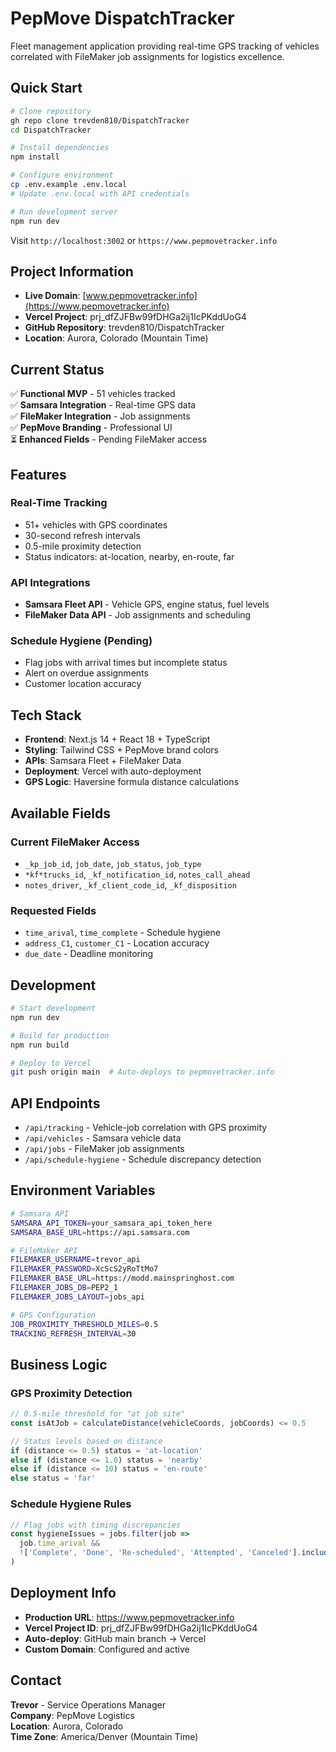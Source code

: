 # PepMove DispatchTracker

Fleet management application providing real-time GPS tracking of vehicles correlated with FileMaker job assignments for logistics excellence.

## Quick Start

```bash
# Clone repository
gh repo clone trevden810/DispatchTracker
cd DispatchTracker

# Install dependencies
npm install

# Configure environment
cp .env.example .env.local
# Update .env.local with API credentials

# Run development server
npm run dev
```

Visit `http://localhost:3002` or `https://www.pepmovetracker.info`

## Project Information

- **Live Domain**: [www.pepmovetracker.info](https://www.pepmovetracker.info)
- **Vercel Project**: prj_dfZJFBw99fDHGa2ij1IcPKddUoG4
- **GitHub Repository**: trevden810/DispatchTracker
- **Location**: Aurora, Colorado (Mountain Time)

## Current Status

✅ **Functional MVP** - 51 vehicles tracked  
✅ **Samsara Integration** - Real-time GPS data  
✅ **FileMaker Integration** - Job assignments  
✅ **PepMove Branding** - Professional UI  
⏳ **Enhanced Fields** - Pending FileMaker access

## Features

### Real-Time Tracking
- 51+ vehicles with GPS coordinates
- 30-second refresh intervals  
- 0.5-mile proximity detection
- Status indicators: at-location, nearby, en-route, far

### API Integrations
- **Samsara Fleet API** - Vehicle GPS, engine status, fuel levels
- **FileMaker Data API** - Job assignments and scheduling

### Schedule Hygiene (Pending)
- Flag jobs with arrival times but incomplete status
- Alert on overdue assignments
- Customer location accuracy

## Tech Stack

- **Frontend**: Next.js 14 + React 18 + TypeScript
- **Styling**: Tailwind CSS + PepMove brand colors
- **APIs**: Samsara Fleet + FileMaker Data
- **Deployment**: Vercel with auto-deployment
- **GPS Logic**: Haversine formula distance calculations

## Available Fields

### Current FileMaker Access
- `_kp_job_id`, `job_date`, `job_status`, `job_type`
- `*kf*trucks_id`, `_kf_notification_id`, `notes_call_ahead`
- `notes_driver`, `_kf_client_code_id`, `_kf_disposition`

### Requested Fields
- `time_arival`, `time_complete` - Schedule hygiene
- `address_C1`, `customer_C1` - Location accuracy  
- `due_date` - Deadline monitoring

## Development

```bash
# Start development
npm run dev

# Build for production
npm run build

# Deploy to Vercel
git push origin main  # Auto-deploys to pepmovetracker.info
```

## API Endpoints

- `/api/tracking` - Vehicle-job correlation with GPS proximity
- `/api/vehicles` - Samsara vehicle data
- `/api/jobs` - FileMaker job assignments
- `/api/schedule-hygiene` - Schedule discrepancy detection

## Environment Variables

```bash
# Samsara API
SAMSARA_API_TOKEN=your_samsara_api_token_here
SAMSARA_BASE_URL=https://api.samsara.com

# FileMaker API  
FILEMAKER_USERNAME=trevor_api
FILEMAKER_PASSWORD=XcScS2yRoTtMo7
FILEMAKER_BASE_URL=https://modd.mainspringhost.com
FILEMAKER_JOBS_DB=PEP2_1
FILEMAKER_JOBS_LAYOUT=jobs_api

# GPS Configuration
JOB_PROXIMITY_THRESHOLD_MILES=0.5
TRACKING_REFRESH_INTERVAL=30
```

## Business Logic

### GPS Proximity Detection
```typescript
// 0.5-mile threshold for "at job site"
const isAtJob = calculateDistance(vehicleCoords, jobCoords) <= 0.5

// Status levels based on distance
if (distance <= 0.5) status = 'at-location'
else if (distance <= 1.0) status = 'nearby'  
else if (distance <= 10) status = 'en-route'
else status = 'far'
```

### Schedule Hygiene Rules
```typescript
// Flag jobs with timing discrepancies
const hygieneIssues = jobs.filter(job => 
  job.time_arival && 
  !['Complete', 'Done', 'Re-scheduled', 'Attempted', 'Canceled'].includes(job.status)
)
```

## Deployment Info

- **Production URL**: https://www.pepmovetracker.info
- **Vercel Project ID**: prj_dfZJFBw99fDHGa2ij1IcPKddUoG4
- **Auto-deploy**: GitHub main branch → Vercel
- **Custom Domain**: Configured and active

## Contact

**Trevor** - Service Operations Manager  
**Company**: PepMove Logistics  
**Location**: Aurora, Colorado  
**Time Zone**: America/Denver (Mountain Time)